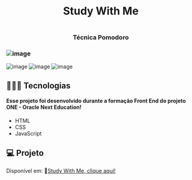 <h1 align="center"> Study With Me </h1>

<h3 align="center">
<br>Técnica Pomodoro<br/>
</h3>

### ![image](https://github.com/marostegaf/StudyWithMe/assets/103620713/db8da638-50ca-4122-9792-5d0b6f9a0724)
![image](https://github.com/marostegaf/StudyWithMe/assets/103620713/bcd38d30-2ef8-41a9-81cf-3316fcc6fa37)
![image](https://github.com/marostegaf/StudyWithMe/assets/103620713/0dab3d0a-5a01-4abe-a1f2-4788271316dc)
![image](https://github.com/marostegaf/StudyWithMe/assets/103620713/fc23c72f-0629-4943-92a5-6b6372c7d307)

## 🧑🏻‍💻 Tecnologias
#### Esse projeto foi desenvolvido durante a formação Front End do projeto ONE - Oracle Next Education!
- HTML
- CSS
- JavaScript

## 💻 Projeto
Disponível em: 🔗[Study With Me, clique aqui!](https://studywithme-mm.vercel.app/)</br>

